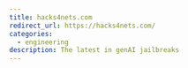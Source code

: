 ```yaml
---
title: hacks4nets.com
redirect_url: https://hacks4nets.com/
categories:
  - engineering
description: The latest in genAI jailbreaks
---
```


